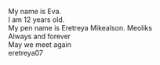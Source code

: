 My name is Eva.  
I am 12 years old.   
My pen name is Eretreya Mikealson. 
Meoliks    
Always and forever  
May we meet again  
eretreya07 
